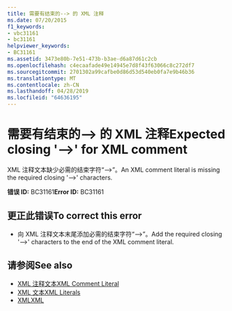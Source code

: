 ```yaml
---
title: 需要有结束的--> 的 XML 注释
ms.date: 07/20/2015
f1_keywords:
- vbc31161
- bc31161
helpviewer_keywords:
- BC31161
ms.assetid: 3473e80b-7e51-473b-b3ae-d6a87d61c2cb
ms.openlocfilehash: c4ecaafade49e14945e7d8f43f63066c8c272df7
ms.sourcegitcommit: 2701302a99cafbe0d86d53d540eb0fa7e9b46b36
ms.translationtype: MT
ms.contentlocale: zh-CN
ms.lasthandoff: 04/28/2019
ms.locfileid: "64636195"
---
```

# <a name="expected-closing----for-xml-comment"></a><span data-ttu-id="58488-102">需要有结束的--> 的 XML 注释</span><span class="sxs-lookup"><span data-stu-id="58488-102">Expected closing '-->' for XML comment</span></span>
<span data-ttu-id="58488-103">XML 注释文本缺少必需的结束字符“-->”。</span><span class="sxs-lookup"><span data-stu-id="58488-103">An XML comment literal is missing the required closing '-->' characters.</span></span>  
  
 <span data-ttu-id="58488-104">**错误 ID:** BC31161</span><span class="sxs-lookup"><span data-stu-id="58488-104">**Error ID:** BC31161</span></span>  
  
## <a name="to-correct-this-error"></a><span data-ttu-id="58488-105">更正此错误</span><span class="sxs-lookup"><span data-stu-id="58488-105">To correct this error</span></span>  
  
- <span data-ttu-id="58488-106">向 XML 注释文本末尾添加必需的结束字符“-->”。</span><span class="sxs-lookup"><span data-stu-id="58488-106">Add the required closing '-->' characters to the end of the XML comment literal.</span></span>  
  
## <a name="see-also"></a><span data-ttu-id="58488-107">请参阅</span><span class="sxs-lookup"><span data-stu-id="58488-107">See also</span></span>

- [<span data-ttu-id="58488-108">XML 注释文本</span><span class="sxs-lookup"><span data-stu-id="58488-108">XML Comment Literal</span></span>](../../visual-basic/language-reference/xml-literals/xml-comment-literal.md)
- [<span data-ttu-id="58488-109">XML 文本</span><span class="sxs-lookup"><span data-stu-id="58488-109">XML Literals</span></span>](../../visual-basic/language-reference/xml-literals/index.md)
- [<span data-ttu-id="58488-110">XML</span><span class="sxs-lookup"><span data-stu-id="58488-110">XML</span></span>](../../visual-basic/programming-guide/language-features/xml/index.md)
